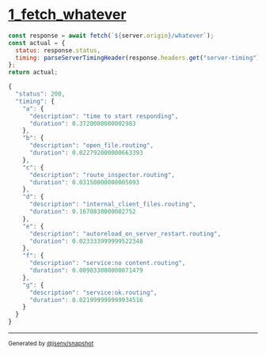 # [1_fetch_whatever](../../service_composition_with_timing.test.mjs#L47)

```js
const response = await fetch(`${server.origin}/whatever`);
const actual = {
  status: response.status,
  timing: parseServerTimingHeader(response.headers.get("server-timing")),
};
return actual;
```

```js
{
  "status": 200,
  "timing": {
    "a": {
      "description": "time to start responding",
      "duration": 0.3720000000002983
    },
    "b": {
      "description": "open_file.routing",
      "duration": 0.022792000000663393
    },
    "c": {
      "description": "route_inspector.routing",
      "duration": 0.03150000000005093
    },
    "d": {
      "description": "internal_client_files.routing",
      "duration": 0.1670830000002752
    },
    "e": {
      "description": "autoreload_on_server_restart.routing",
      "duration": 0.023333999999522348
    },
    "f": {
      "description": "service:no content.routing",
      "duration": 0.009833000000071479
    },
    "g": {
      "description": "service:ok.routing",
      "duration": 0.021999999999934516
    }
  }
}
```

---

<sub>
  Generated by <a href="https://github.com/jsenv/core/tree/main/packages/independent/snapshot">@jsenv/snapshot</a>
</sub>
